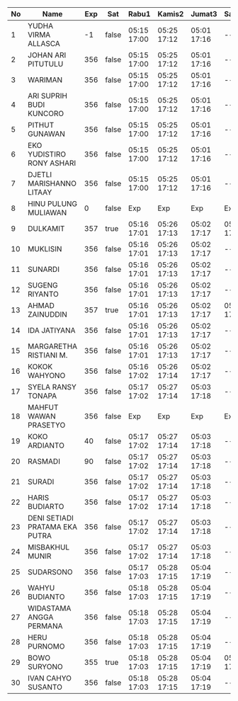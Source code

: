 | No | Name | Exp | Sat | Rabu1 | Kamis2 | Jumat3 | Sabtu4 | Senin6 | Selasa7 | Rabu8 | Kamis9 | Jumat10 | Sabtu11 | Senin13 | Selasa14 | Rabu15 | Kamis16 | Jumat17 | Sabtu18 | Senin20 | Selasa21 | Rabu22 | Kamis23 | Jumat24 | Sabtu25 |
|-----|-----|-----|-----|-----|-----|-----|-----|-----|-----|-----|-----|-----|-----|-----|-----|-----|-----|-----|-----|-----|-----|-----|-----|-----|-----|
| 1 | YUDHA VIRMA ALLASCA | -1 | false | 05:15 17:00 | 05:25 17:12 | 05:01 17:16 | -- | 05:05 17:02 | 05:27 17:25 | 05:21 17:06 | 05:29 17:03 | 05:24 17:15 | -- | 05:13 17:28 | 05:09 17:11 | 05:06 17:07 | 05:05 17:29 | 05:20 17:22 | -- | 05:01 17:10 | 05:00 17:02 | 05:29 17:13 | 05:02 17:09 | 05:29 17:29 | -- |
| 2 | JOHAN ARI PITUTULU | 356 | false | 05:15 17:00 | 05:25 17:12 | 05:01 17:16 | -- | 05:05 17:02 | 05:27 17:25 | 05:21 17:06 | 05:29 17:03 | 05:24 17:15 | -- | 05:13 17:28 | 05:09 17:11 | 05:06 17:07 | 05:05 17:29 | 05:20 17:22 | -- | 05:01 17:10 | 05:00 17:02 | 05:29 17:13 | 05:02 17:09 | 05:29 17:29 | -- |
| 3 | WARIMAN | 356 | false | 05:15 17:00 | 05:25 17:12 | 05:01 17:16 | -- | 05:05 17:02 | 05:27 17:25 | 05:21 17:06 | 05:29 17:03 | 05:24 17:15 | -- | 05:13 17:28 | 05:09 17:11 | 05:06 17:07 | 05:05 17:29 | 05:20 17:22 | -- | 05:01 17:10 | 05:00 17:02 | 05:29 17:13 | 05:02 17:09 | 05:29 17:29 | -- |
| 4 | ARI SUPRIH BUDI KUNCORO | 356 | false | 05:15 17:00 | 05:25 17:12 | 05:01 17:16 | -- | 05:05 17:02 | 05:27 17:25 | 05:21 17:06 | 05:29 17:03 | 05:24 17:15 | -- | 05:13 17:28 | 05:09 17:11 | 05:06 17:07 | 05:05 17:29 | 05:20 17:22 | -- | 05:01 17:10 | 05:00 17:02 | 05:29 17:13 | 05:02 17:09 | 05:29 17:29 | -- |
| 5 | PITHUT GUNAWAN | 356 | false | 05:15 17:00 | 05:25 17:12 | 05:01 17:16 | -- | 05:05 17:02 | 05:27 17:25 | 05:21 17:06 | 05:29 17:03 | 05:24 17:15 | -- | 05:13 17:28 | 05:09 17:11 | 05:06 17:07 | 05:05 17:29 | 05:20 17:22 | -- | 05:01 17:10 | 05:00 17:02 | 05:29 17:13 | 05:02 17:09 | 05:29 17:29 | -- |
| 6 | EKO YUDISTIRO RONY ASHARI | 356 | false | 05:15 17:00 | 05:25 17:12 | 05:01 17:16 | -- | 05:05 17:02 | 05:27 17:25 | 05:21 17:06 | 05:29 17:03 | 05:24 17:15 | -- | 05:13 17:28 | 05:09 17:11 | 05:06 17:07 | 05:05 17:29 | 05:20 17:22 | -- | 05:01 17:10 | 05:00 17:02 | 05:29 17:13 | 05:02 17:09 | 05:29 17:29 | -- |
| 7 | DJETLI MARISHANNO LITAAY | 356 | false | 05:15 17:00 | 05:25 17:12 | 05:01 17:16 | -- | 05:05 17:02 | 05:27 17:25 | 05:21 17:06 | 05:29 17:03 | 05:24 17:15 | -- | 05:13 17:28 | 05:09 17:12 | 05:06 17:07 | 05:05 17:29 | 05:20 17:22 | -- | 05:01 17:10 | 05:00 17:02 | 05:30 17:13 | 05:02 17:09 | 05:29 17:29 | -- |
| 8 | HINU PULUNG MULIAWAN | 0 | false | Exp | Exp | Exp | Exp | Exp | Exp | Exp | Exp | Exp | Exp | Exp | Exp | Exp | Exp | Exp | Exp | Exp | Exp | Exp | Exp | Exp | Exp |
| 9 | DULKAMIT | 357 | true | 05:16 17:01 | 05:26 17:13 | 05:02 17:17 | 05:15 17:17 | 05:06 17:03 | 05:28 17:26 | 05:22 17:07 | 05:30 17:04 | 05:25 17:16 | 05:07 17:27 | 05:14 17:29 | 05:10 17:12 | 05:07 17:08 | 05:06 17:30 | 05:21 17:23 | 05:14 17:26 | 05:02 17:11 | 05:01 17:03 | 05:30 17:14 | 05:03 17:10 | 05:30 17:30 | 05:05 - |
| 10 | MUKLISIN | 356 | false | 05:16 17:01 | 05:26 17:13 | 05:02 17:17 | -- | 05:06 17:03 | 05:28 17:26 | 05:22 17:07 | 05:30 17:04 | 05:25 17:16 | -- | 05:14 17:29 | 05:10 17:12 | 05:07 17:08 | 05:06 17:30 | 05:21 17:23 | -- | 05:02 17:11 | 05:01 17:03 | 05:30 17:14 | 05:03 17:10 | 05:30 17:30 | -- |
| 11 | SUNARDI | 356 | false | 05:16 17:01 | 05:26 17:13 | 05:02 17:17 | -- | 05:06 17:03 | 05:28 17:26 | 05:22 17:07 | 05:30 17:04 | 05:25 17:16 | -- | 05:14 17:29 | 05:10 17:12 | 05:07 17:08 | 05:06 17:30 | 05:21 17:23 | -- | 05:02 17:11 | 05:01 17:03 | 05:30 17:14 | 05:03 17:10 | 05:30 17:30 | -- |
| 12 | SUGENG RIYANTO | 356 | false | 05:16 17:01 | 05:26 17:13 | 05:02 17:17 | -- | 05:06 17:03 | 05:28 17:26 | 05:22 17:07 | 05:30 17:04 | 05:25 17:16 | -- | 05:14 17:29 | 05:10 17:12 | 05:07 17:08 | 05:06 17:30 | 05:21 17:23 | -- | 05:02 17:11 | 05:01 17:03 | 05:30 17:14 | 05:03 17:10 | 05:30 17:30 | -- |
| 13 | AHMAD ZAINUDDIN | 357 | true | 05:16 17:01 | 05:26 17:13 | 05:02 17:17 | 05:15 17:17 | 05:06 17:03 | 05:28 17:26 | 05:22 17:07 | 05:30 17:04 | 05:25 17:16 | 05:07 17:27 | 05:14 17:29 | 05:10 17:12 | 05:07 17:08 | 05:06 17:30 | 05:21 17:23 | 05:14 17:26 | 05:02 17:11 | 05:01 17:03 | 05:30 17:14 | 05:03 17:10 | 05:30 17:30 | 05:05 - |
| 14 | IDA JATIYANA | 356 | false | 05:16 17:01 | 05:26 17:13 | 05:02 17:17 | -- | 05:06 17:03 | 05:28 17:26 | 05:22 17:07 | 05:30 17:04 | 05:25 17:16 | -- | 05:14 17:29 | 05:10 17:12 | 05:07 17:08 | 05:06 17:30 | 05:21 17:23 | -- | 05:02 17:11 | 05:01 17:03 | 05:30 17:14 | 05:03 17:10 | 05:30 17:30 | -- |
| 15 | MARGARETHA RISTIANI M. | 356 | false | 05:16 17:01 | 05:26 17:13 | 05:02 17:17 | -- | 05:06 17:03 | 05:28 17:26 | 05:22 17:07 | 05:30 17:04 | 05:25 17:16 | -- | 05:14 17:29 | 05:10 17:12 | 05:07 17:08 | 05:06 17:30 | 05:21 17:23 | -- | 05:02 17:11 | 05:01 17:03 | 05:30 17:14 | 05:03 17:10 | 05:30 17:30 | -- |
| 16 | KOKOK WAHYONO | 356 | false | 05:16 17:02 | 05:26 17:14 | 05:02 17:17 | -- | 05:06 17:03 | 05:28 17:26 | 05:22 17:07 | 05:30 17:05 | 05:25 17:16 | -- | 05:14 17:30 | 05:11 17:13 | 05:07 17:08 | 05:06 17:30 | 05:21 17:23 | -- | 05:02 17:11 | 05:01 17:03 | 05:31 17:14 | 05:03 17:10 | 05:30 17:30 | -- |
| 17 | SYELA RANSY TONAPA | 356 | false | 05:17 17:02 | 05:27 17:14 | 05:03 17:18 | -- | 05:07 17:04 | 05:29 17:27 | 05:23 17:08 | 05:31 17:05 | 05:26 17:17 | -- | 05:15 17:30 | 05:11 17:13 | 05:08 17:09 | 05:07 17:31 | 05:22 17:24 | -- | 05:03 17:12 | 05:02 17:04 | 05:31 17:15 | 05:04 17:11 | 05:31 17:31 | -- |
| 18 | MAHFUT WAWAN PRASETYO | 356 | false | Exp | Exp | Exp | Exp | Exp | Exp | Exp | Exp | Exp | Exp | Exp | Exp | 04:30 16:48 | 05:07 17:31 | 05:22 17:24 | -- | 05:03 17:12 | 05:02 17:04 | 05:31 17:15 | 05:04 17:11 | 05:31 17:31 | -- |
| 19 | KOKO ARDIANTO | 40 | false | 05:17 17:02 | 05:27 17:14 | 05:03 17:18 | -- | 05:07 17:04 | 05:29 17:27 | 05:23 17:08 | 05:31 17:05 | 05:26 17:17 | -- | 05:15 17:30 | 05:11 17:13 | 05:08 17:09 | 05:07 17:31 | 05:22 17:24 | -- | 05:03 17:12 | 05:02 17:04 | 05:31 17:15 | 05:04 17:11 | 05:31 17:31 | -- |
| 20 | RASMADI | 90 | false | 05:17 17:02 | 05:27 17:14 | 05:03 17:18 | -- | 05:07 17:04 | 05:29 17:27 | 05:23 17:08 | 05:31 17:05 | 05:26 17:17 | -- | 05:15 17:30 | 05:11 17:13 | 05:08 17:09 | 05:07 17:31 | 05:22 17:24 | -- | 05:03 17:12 | 05:02 17:04 | 05:31 17:15 | 05:04 17:11 | 05:31 17:31 | -- |
| 21 | SURADI | 356 | false | 05:17 17:02 | 05:27 17:14 | 05:03 17:18 | -- | 05:07 17:04 | 05:29 17:27 | 05:23 17:08 | 05:31 17:05 | 05:26 17:17 | -- | 05:15 17:30 | 05:11 17:13 | 05:08 17:09 | 05:07 17:31 | 05:22 17:24 | -- | 05:03 17:12 | 05:02 17:04 | 05:31 17:15 | 05:04 17:11 | 05:31 17:31 | -- |
| 22 | HARIS BUDIARTO | 356 | false | 05:17 17:02 | 05:27 17:14 | 05:03 17:18 | -- | 05:07 17:04 | 05:29 17:27 | 05:23 17:08 | 05:31 17:05 | 05:26 17:17 | -- | 05:15 17:30 | 05:11 17:13 | 05:08 17:09 | 05:07 17:31 | 05:22 17:24 | -- | 05:03 17:12 | 05:02 17:04 | 05:31 17:15 | 05:04 17:11 | 05:31 17:31 | -- |
| 23 | DENI SETIADI PRATAMA EKA PUTRA | 356 | false | 05:17 17:02 | 05:27 17:14 | 05:03 17:18 | -- | 05:07 17:04 | 05:29 17:27 | 05:23 17:08 | 05:31 17:05 | 05:26 17:17 | -- | 05:15 17:30 | 05:11 17:13 | 05:08 17:09 | 05:07 17:31 | 05:22 17:24 | -- | 05:03 17:12 | 05:02 17:04 | 05:31 17:15 | 05:04 17:11 | 05:31 17:31 | -- |
| 24 | MISBAKHUL MUNIR | 356 | false | 05:17 17:02 | 05:27 17:14 | 05:03 17:18 | -- | 05:07 17:04 | 05:29 17:27 | 05:23 17:08 | 05:31 17:05 | 05:26 17:18 | -- | 05:15 17:30 | 05:11 17:13 | 05:08 17:10 | 05:08 17:32 | 05:23 17:25 | -- | 05:04 17:13 | 05:03 17:05 | 05:32 17:16 | 05:05 17:12 | 05:32 17:32 | -- |
| 25 | SUDARSONO | 356 | false | 05:17 17:03 | 05:28 17:15 | 05:04 17:19 | -- | 05:08 17:05 | 05:30 17:28 | 05:24 17:09 | 05:32 17:06 | 05:27 17:18 | -- | 05:16 17:31 | 05:12 17:14 | 05:09 17:10 | 05:08 17:32 | 05:23 17:25 | -- | 05:04 17:13 | 05:03 17:05 | 05:32 17:16 | 05:05 17:12 | 05:32 17:32 | -- |
| 26 | WAHYU BUDIANTO | 356 | false | 05:18 17:03 | 05:28 17:15 | 05:04 17:19 | -- | 05:08 17:05 | 05:30 17:28 | 05:24 17:09 | 05:32 17:06 | 05:27 17:18 | -- | 05:16 17:31 | 05:12 17:14 | 05:09 17:10 | 05:08 17:32 | 05:23 17:25 | -- | 05:04 17:13 | 05:03 17:05 | 05:32 17:16 | 05:05 17:12 | 05:32 17:32 | -- |
| 27 | WIDASTAMA ANGGA PERMANA | 356 | false | 05:18 17:03 | 05:28 17:15 | 05:04 17:19 | -- | 05:08 17:05 | 05:30 17:28 | 05:24 17:09 | 05:32 17:06 | 05:27 17:18 | -- | 05:16 17:31 | 05:12 17:14 | 05:09 17:10 | 05:08 17:32 | 05:23 17:25 | -- | 05:04 17:13 | 05:03 17:05 | 05:32 17:16 | 05:05 17:12 | 05:32 17:32 | -- |
| 28 | HERU PURNOMO | 356 | false | 05:18 17:03 | 05:28 17:15 | 05:04 17:19 | -- | 05:08 17:05 | 05:30 17:28 | 05:24 17:09 | 05:32 17:06 | 05:27 17:18 | -- | 05:16 17:31 | 05:12 17:14 | 05:09 17:10 | 05:08 17:32 | 05:23 17:25 | -- | 05:04 17:13 | 05:03 17:05 | 05:32 17:16 | 05:05 17:12 | 05:32 17:32 | -- |
| 29 | BOWO SURYONO | 355 | true | 05:18 17:03 | 05:28 17:15 | 05:04 17:19 | 05:15 17:17 | 05:08 17:05 | 05:30 17:28 | 05:24 17:09 | 05:32 17:06 | 05:27 17:18 | 05:07 17:27 | 05:16 17:31 | 05:12 17:14 | 05:09 17:10 | 05:08 17:32 | 05:23 17:25 | 05:14 17:26 | 05:04 17:13 | 05:03 17:05 | 05:32 17:16 | 05:05 17:12 | 05:32 17:32 | 05:05 - |
| 30 | IVAN CAHYO SUSANTO | 356 | false | 05:18 17:03 | 05:28 17:15 | 05:04 17:19 | -- | 05:08 17:05 | 05:30 17:28 | 05:24 17:09 | 05:32 17:06 | 05:27 17:18 | -- | 05:16 17:31 | 05:12 17:14 | 05:09 17:10 | 05:08 17:32 | 05:23 17:25 | -- | 05:04 17:13 | 05:03 17:05 | 05:32 17:16 | 05:05 17:12 | 05:32 17:32 | -- |
